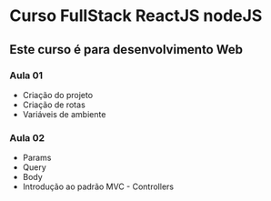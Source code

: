 # Curso FullStack ReactJS nodeJS
## Este curso é para desenvolvimento Web
### Aula 01
 * Criação do projeto
 * Criação de rotas
 * Variáveis de ambiente
 ### Aula 02
 * Params
 * Query
 * Body
 * Introdução ao padrão MVC - Controllers